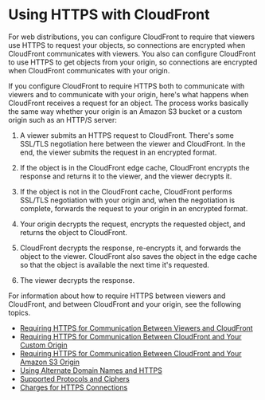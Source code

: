 # Using HTTPS with CloudFront<a name="using-https"></a>

For web distributions, you can configure CloudFront to require that viewers use HTTPS to request your objects, so connections are encrypted when CloudFront communicates with viewers\. You also can configure CloudFront to use HTTPS to get objects from your origin, so connections are encrypted when CloudFront communicates with your origin\.

If you configure CloudFront to require HTTPS both to communicate with viewers and to communicate with your origin, here's what happens when CloudFront receives a request for an object\. The process works basically the same way whether your origin is an Amazon S3 bucket or a custom origin such as an HTTP/S server: 

1. A viewer submits an HTTPS request to CloudFront\. There's some SSL/TLS negotiation here between the viewer and CloudFront\. In the end, the viewer submits the request in an encrypted format\.

1. If the object is in the CloudFront edge cache, CloudFront encrypts the response and returns it to the viewer, and the viewer decrypts it\.

1. If the object is not in the CloudFront cache, CloudFront performs SSL/TLS negotiation with your origin and, when the negotiation is complete, forwards the request to your origin in an encrypted format\.

1. Your origin decrypts the request, encrypts the requested object, and returns the object to CloudFront\.

1. CloudFront decrypts the response, re\-encrypts it, and forwards the object to the viewer\. CloudFront also saves the object in the edge cache so that the object is available the next time it's requested\.

1. The viewer decrypts the response\.

For information about how to require HTTPS between viewers and CloudFront, and between CloudFront and your origin, see the following topics\.


+ [Requiring HTTPS for Communication Between Viewers and CloudFront](using-https-viewers-to-cloudfront.md)
+ [Requiring HTTPS for Communication Between CloudFront and Your Custom Origin](using-https-cloudfront-to-custom-origin.md)
+ [Requiring HTTPS for Communication Between CloudFront and Your Amazon S3 Origin](using-https-cloudfront-to-s3-origin.md)
+ [Using Alternate Domain Names and HTTPS](using-https-alternate-domain-names.md)
+ [Supported Protocols and Ciphers](secure-connections-supported-viewer-protocols-ciphers.md)
+ [Charges for HTTPS Connections](ChargesForHTTPSConnections.md)